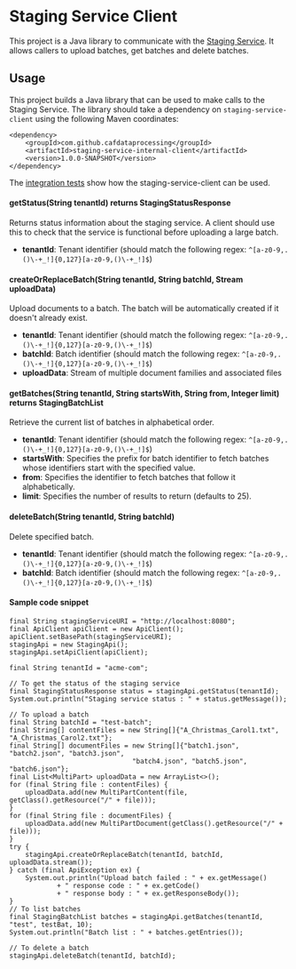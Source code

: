 # Staging Service Client

This project is a Java library to communicate with the [Staging Service](../staging-service). It allows callers to upload batches, get batches and delete batches. 

## Usage

This project builds a Java library that can be used to make calls to the Staging Service. The library should take a dependency on `staging-service-client` using the following Maven coordinates:

    <dependency>
        <groupId>com.github.cafdataprocessing</groupId>
        <artifactId>staging-service-internal-client</artifactId>
        <version>1.0.0-SNAPSHOT</version>
    </dependency>

The [integration tests](../staging-service-acceptance-tests) show how the staging-service-client can be used.

#### getStatus(String tenantId) returns StagingStatusResponse
Returns status information about the staging service. A client should use this to check that the service is functional before uploading a large batch.
- **tenantId**: Tenant identifier (should match the following regex: `^[a-z0-9,.()\-+_!]{0,127}[a-z0-9,()\-+_!]$`)

#### createOrReplaceBatch(String tenantId, String batchId, Stream<MultiPart> uploadData)
Upload documents to a batch. The batch will be automatically created if it doesn't already exist.

- **tenantId**: Tenant identifier (should match the following regex: `^[a-z0-9,.()\-+_!]{0,127}[a-z0-9,()\-+_!]$`)
- **batchId**: Batch identifier (should match the following regex: `^[a-z0-9,.()\-+_!]{0,127}[a-z0-9,()\-+_!]$`)
- **uploadData**: Stream of multiple document families and associated files

#### getBatches(String tenantId, String startsWith, String from, Integer limit) returns StagingBatchList
Retrieve the current list of batches in alphabetical order.

- **tenantId**: Tenant identifier (should match the following regex: `^[a-z0-9,.()\-+_!]{0,127}[a-z0-9,()\-+_!]$`)
- **startsWith**: Specifies the prefix for batch identifier to fetch batches whose identifiers start with the specified value.
- **from**: Specifies the identifier to fetch batches that follow it alphabetically.
- **limit**: Specifies the number of results to return (defaults to 25).

#### deleteBatch(String tenantId, String batchId)
Delete specified batch.

- **tenantId**: Tenant identifier (should match the following regex: `^[a-z0-9,.()\-+_!]{0,127}[a-z0-9,()\-+_!]$`)
- **batchId**: Batch identifier (should match the following regex: `^[a-z0-9,.()\-+_!]{0,127}[a-z0-9,()\-+_!]$`)

#### Sample code snippet
```
final String stagingServiceURI = "http://localhost:8080";
final ApiClient apiClient = new ApiClient();
apiClient.setBasePath(stagingServiceURI);
stagingApi = new StagingApi();
stagingApi.setApiClient(apiClient);

final String tenantId = "acme-com";

// To get the status of the staging service
final StagingStatusResponse status = stagingApi.getStatus(tenantId);
System.out.println("Staging service status : " + status.getMessage());

// To upload a batch
final String batchId = "test-batch";
final String[] contentFiles = new String[]{"A_Christmas_Carol1.txt", "A_Christmas_Carol2.txt"};
final String[] documentFiles = new String[]{"batch1.json", "batch2.json", "batch3.json",
                               "batch4.json", "batch5.json", "batch6.json"};
final List<MultiPart> uploadData = new ArrayList<>();
for (final String file : contentFiles) {
    uploadData.add(new MultiPartContent(file, getClass().getResource("/" + file)));
}
for (final String file : documentFiles) {
    uploadData.add(new MultiPartDocument(getClass().getResource("/" + file)));
}
try {
    stagingApi.createOrReplaceBatch(tenantId, batchId, uploadData.stream());
} catch (final ApiException ex) {
    System.out.println("Upload batch failed : " + ex.getMessage()
            + " response code : " + ex.getCode()
            + " response body : " + ex.getResponseBody());
}
// To list batches
final StagingBatchList batches = stagingApi.getBatches(tenantId, "test", testBat, 10);
System.out.println("Batch list : " + batches.getEntries());

// To delete a batch
stagingApi.deleteBatch(tenantId, batchId);
        
```
